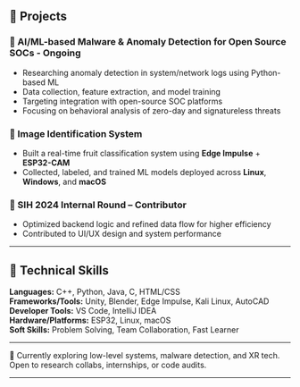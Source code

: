 ## 🔬 Projects

### 📡 AI/ML-based Malware & Anomaly Detection for Open Source SOCs - Ongoing
- Researching anomaly detection in system/network logs using Python-based ML  
- Data collection, feature extraction, and model training  
- Targeting integration with open-source SOC platforms  
- Focusing on behavioral analysis of zero-day and signatureless threats

### 🎯 Image Identification System
- Built a real-time fruit classification system using **Edge Impulse** + **ESP32-CAM**  
- Collected, labeled, and trained ML models deployed across **Linux**, **Windows**, and **macOS**

### 🧩 SIH 2024 Internal Round – Contributor
- Optimized backend logic and refined data flow for higher efficiency  
- Contributed to UI/UX design and system performance

---

## 🧠 Technical Skills

**Languages:** C++, Python, Java, C, HTML/CSS  
**Frameworks/Tools:** Unity, Blender, Edge Impulse, Kali Linux, AutoCAD  
**Developer Tools:** VS Code, IntelliJ IDEA  
**Hardware/Platforms:** ESP32, Linux, macOS  
**Soft Skills:** Problem Solving, Team Collaboration, Fast Learner

---

🧭 Currently exploring low-level systems, malware detection, and XR tech. Open to research collabs, internships, or code audits.

---
